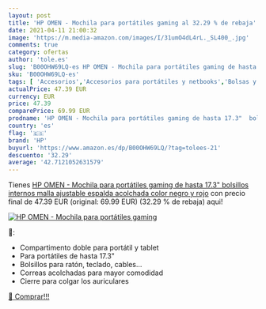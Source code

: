 ```yaml
---
layout: post
title: 'HP OMEN - Mochila para portátiles gaming al 32.29 % de rebaja'
date: 2021-04-11 21:00:32
image: 'https://m.media-amazon.com/images/I/31umO4dL4rL._SL400_.jpg'
comments: true
category: ofertas
author: 'tole.es'
slug: 'B00OHW69LQ-es HP OMEN - Mochila para portátiles gaming de hasta 17.3"...'
sku: 'B00OHW69LQ-es'
tags: [ 'Accesorios','Accesorios para portátiles y netbooks','Bolsas y fundas para portátiles y netbooks','Informática','Juegos y Accesorios para PC','Mochilas para portátiles y netbooks','Videojuegos','hp','mochila', ]
actualPrice: 47.39 EUR
currency: EUR
price: 47.39
comparePrice: 69.99 EUR
prodname: 'HP OMEN - Mochila para portátiles gaming de hasta 17.3"  bolsillos internos  malla ajustable  espalda acolchada   color negro y rojo'
country: 'es'
flag: '🇪🇸'
brand: 'HP'
buyurl: 'https://www.amazon.es/dp/B00OHW69LQ/?tag=tolees-21'
descuento: '32.29'
average: '42.7121052631579'
---
```


Tienes [HP OMEN - Mochila para portátiles gaming de hasta 17.3"  bolsillos internos  malla ajustable  espalda acolchada   color negro y rojo](https://www.amazon.es/dp/B00OHW69LQ/?tag=tolees-21) con precio final de  47.39 EUR (original: 69.99 EUR) (32.29 %  de rebaja) aqui!

[![HP OMEN - Mochila para portátiles gaming](https://m.media-amazon.com/images/I/31umO4dL4rL._SL400_.jpg)](https://www.amazon.es/dp/B00OHW69LQ/?tag=tolees-21)

🔎:

- Compartimento doble para portátil y tablet
- Para portátiles de hasta 17.3"
- Bolsillos para ratón, teclado, cables...
- Correas acolchadas para mayor comodidad
- Cierre para colgar los auriculares

[🛒 Comprar!!!](https://www.amazon.es/dp/B00OHW69LQ/?tag=tolees-21)
